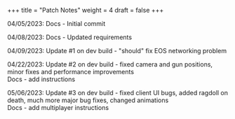 +++
title = "Patch Notes"
weight = 4
draft = false
+++

04/05/2023: Docs - Initial commit     
     
04/08/2023: Docs - Updated requirements

04/09/2023: Update #1 on dev build - "should" fix EOS networking problem     
     
04/22/2023: Update #2 on dev build - fixed camera and gun positions, minor fixes and performance improvements    
Docs - add instructions
     
05/06/2023: Update #3 on dev build - fixed client UI bugs, added ragdoll on death, much more major bug fixes, changed animations    
Docs - add multiplayer instructions